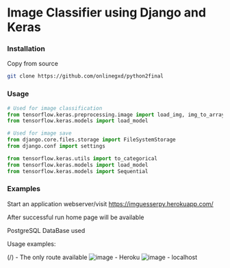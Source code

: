 # Image Classifier using Django and Keras

### Installation
Copy from source
```bash
git clone https://github.com/onlinegxd/python2final
```

### Usage

```python
# Used for image classification
from tensorflow.keras.preprocessing.image import load_img, img_to_array
from tensorflow.keras.models import load_model

# Used for image save
from django.core.files.storage import FileSystemStorage
from django.conf import settings 

from tensorflow.keras.utils import to_categorical
from tensorflow.keras.models import load_model
from tensorflow.keras.models import Sequential

```

### Examples

Start an application webserver/visit https://imguesserpy.herokuapp.com/

After successful run home page will be available     

PostgreSQL DataBase used

Usage examples:

(/) - The only route available
![image](https://user-images.githubusercontent.com/80266425/156709933-bd402393-9a3e-43a0-abe7-06b8ca3c06ca.png) - Heroku
![image](https://user-images.githubusercontent.com/80266425/156709992-137d1694-d3aa-4d72-8a15-cde006bd5155.png) - localhost



